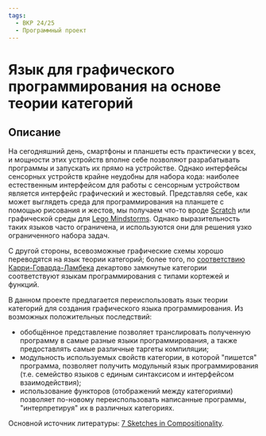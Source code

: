 ```yaml
---
tags:
  - ВКР 24/25
  - Программный проект
---
```


# Язык для графического программирования на основе теории категорий

## Описание

На сегодняшний день, смартфоны и планшеты есть практически у всех, и мощности
этих устройств вполне себе позволяют разрабатывать программы и запускать их
прямо на устройстве. Однако интерфейсы сенсорных устройств крайне неудобны для
набора кода: наиболее естественным интерфейсом для работы с сенсорным
устройством является интерфейс графический и жестовый. Представляя себе, как
может выглядеть среда для программирования на планшете с помощью рисования и
жестов, мы получаем что-то вроде [Scratch](https://scratch.mit.edu) или
графической среды для
[Lego Mindstorms](https://en.wikipedia.org/wiki/Lego_Mindstorms). Однако
выразительность таких языков часто ограничена, и используются они для решения
узко ограниченного набора задач.

С другой стороны, всевозможные графические схемы хорошо переводятся на язык
теории категорий; более того, по
[соответствию Карри-Говарда-Ламбека](https://en.wikipedia.org/wiki/Curry%E2%80%93Howard_correspondence#Curry%E2%80%93Howard%E2%80%93Lambek_correspondence)
декартово замкнутые категории соответствуют языкам программирования с типами
кортежей и функций.

В данном проекте предлагается переиспользовать язык теории категорий для
создания графического языка программирования. Из возможных положительных
последствий:

* обобщённое представление позволяет транслировать полученную программу в самые
  разные языки программирования, а также предоставлять самые различные таргеты
  компиляции;
* модульность используемых свойств категории, в которой "пишется" программа,
  позволяет получить модульный язык программирования (т.е. семейство языков с
  единым синтаксисом и интерфейсом взаимодействия);
* использование функторов (отображений между категориями) позволяет по-новому
  переиспользовать написанные программы, "интерпретируя" их в различных
  категориях.

Основной источник литературы:
[7 Sketches in Compositionality](https://arxiv.org/abs/1803.05316).
